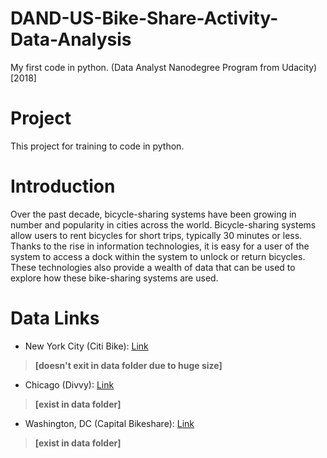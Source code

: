 # DAND-US-Bike-Share-Activity-Data-Analysis  
My first code in python. (Data Analyst Nanodegree Program from Udacity) [2018]  

# Project  
This project for training to code in python.  

# Introduction  
Over the past decade, bicycle-sharing systems have been growing in number and popularity in cities across the world. Bicycle-sharing systems allow users to rent bicycles for short trips, typically 30 minutes or less. Thanks to the rise in information technologies, it is easy for a user of the system to access a dock within the system to unlock or return bicycles. These technologies also provide a wealth of data that can be used to explore how these bike-sharing systems are used.  

# Data Links  
- New York City (Citi Bike): [Link](https://www.citibikenyc.com/system-data)                      
> **[doesn't exit in data folder due to huge size]**
- Chicago (Divvy): [Link](https://www.divvybikes.com/system-data)                                 
> **[exist in data folder]**
- Washington, DC (Capital Bikeshare): [Link](https://www.capitalbikeshare.com/system-data)        
> **[exist in data folder]**
